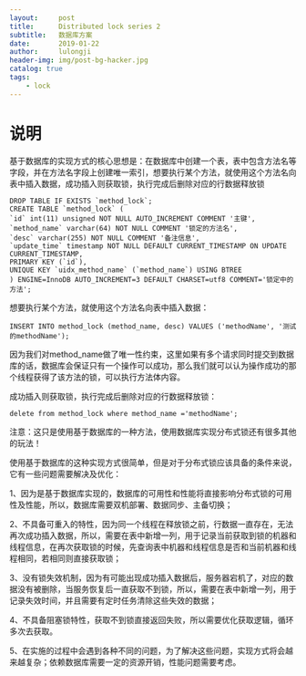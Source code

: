 ```yaml
---
layout:     post
title:      Distributed lock series 2
subtitle:   数据库方案
date:       2019-01-22
author:     lulongji
header-img: img/post-bg-hacker.jpg
catalog: true
tags:
    - lock
---
```



# 说明

基于数据库的实现方式的核心思想是：在数据库中创建一个表，表中包含方法名等字段，并在方法名字段上创建唯一索引，想要执行某个方法，就使用这个方法名向表中插入数据，成功插入则获取锁，执行完成后删除对应的行数据释放锁

    DROP TABLE IF EXISTS `method_lock`;
    CREATE TABLE `method_lock` (
    `id` int(11) unsigned NOT NULL AUTO_INCREMENT COMMENT '主键',
    `method_name` varchar(64) NOT NULL COMMENT '锁定的方法名',
    `desc` varchar(255) NOT NULL COMMENT '备注信息',
    `update_time` timestamp NOT NULL DEFAULT CURRENT_TIMESTAMP ON UPDATE CURRENT_TIMESTAMP,
    PRIMARY KEY (`id`),
    UNIQUE KEY `uidx_method_name` (`method_name`) USING BTREE
    ) ENGINE=InnoDB AUTO_INCREMENT=3 DEFAULT CHARSET=utf8 COMMENT='锁定中的方法';


想要执行某个方法，就使用这个方法名向表中插入数据：

    INSERT INTO method_lock (method_name, desc) VALUES ('methodName', '测试的methodName');

因为我们对method_name做了唯一性约束，这里如果有多个请求同时提交到数据库的话，数据库会保证只有一个操作可以成功，那么我们就可以认为操作成功的那个线程获得了该方法的锁，可以执行方法体内容。

成功插入则获取锁，执行完成后删除对应的行数据释放锁：

    delete from method_lock where method_name ='methodName';

注意：这只是使用基于数据库的一种方法，使用数据库实现分布式锁还有很多其他的玩法！

使用基于数据库的这种实现方式很简单，但是对于分布式锁应该具备的条件来说，它有一些问题需要解决及优化：

1、因为是基于数据库实现的，数据库的可用性和性能将直接影响分布式锁的可用性及性能，所以，数据库需要双机部署、数据同步、主备切换；

2、不具备可重入的特性，因为同一个线程在释放锁之前，行数据一直存在，无法再次成功插入数据，所以，需要在表中新增一列，用于记录当前获取到锁的机器和线程信息，在再次获取锁的时候，先查询表中机器和线程信息是否和当前机器和线程相同，若相同则直接获取锁；

3、没有锁失效机制，因为有可能出现成功插入数据后，服务器宕机了，对应的数据没有被删除，当服务恢复后一直获取不到锁，所以，需要在表中新增一列，用于记录失效时间，并且需要有定时任务清除这些失效的数据；

4、不具备阻塞锁特性，获取不到锁直接返回失败，所以需要优化获取逻辑，循环多次去获取。

5、在实施的过程中会遇到各种不同的问题，为了解决这些问题，实现方式将会越来越复杂；依赖数据库需要一定的资源开销，性能问题需要考虑。
